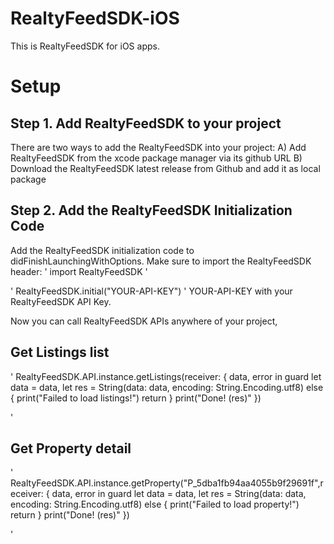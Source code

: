 # RealtyFeedSDK-iOS

This is RealtyFeedSDK for iOS apps.

# Setup
## Step 1. Add RealtyFeedSDK to your project
There are two ways to add the RealtyFeedSDK into your project:
A) Add RealtyFeedSDK from the xcode package manager via its github URL
B) Download the RealtyFeedSDK latest release from Github and add it as local package 

## Step 2. Add the RealtyFeedSDK Initialization Code
Add the RealtyFeedSDK initialization code to didFinishLaunchingWithOptions.
Make sure to import the RealtyFeedSDK header:
'
import RealtyFeedSDK
'

'
RealtyFeedSDK.initial("YOUR-API-KEY")
'
YOUR-API-KEY with your RealtyFeedSDK API Key.

Now you can call RealtyFeedSDK APIs anywhere of your project,

## Get Listings list
'
    RealtyFeedSDK.API.instance.getListings(receiver: { data, error in
        guard let data = data, let res = String(data: data, encoding: String.Encoding.utf8) else {
            print("Failed to load listings!")
            return
        }
        print("Done! \(res)"
    })

'

## Get Property detail
'
    RealtyFeedSDK.API.instance.getProperty("P_5dba1fb94aa4055b9f29691f",receiver: { data, error in
        guard let data = data, let res = String(data: data, encoding: String.Encoding.utf8) else {
            print("Failed to load property!")
            return
        }
        print("Done! \(res)"
    })

'

